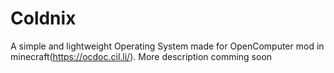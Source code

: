 # Coldnix
A simple and lightweight Operating System made for OpenComputer mod in minecraft(https://ocdoc.cil.li/). More description comming soon
 
